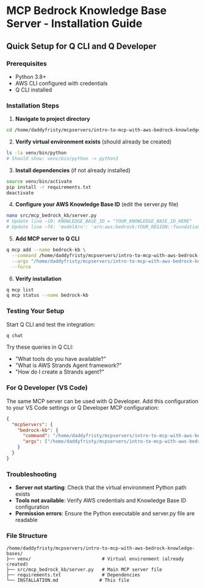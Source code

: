 # MCP Bedrock Knowledge Base Server - Installation Guide

## Quick Setup for Q CLI and Q Developer

### Prerequisites
- Python 3.8+
- AWS CLI configured with credentials
- Q CLI installed

### Installation Steps

1. **Navigate to project directory**
```bash
cd /home/daddyfristy/mcpservers/intro-to-mcp-with-aws-bedrock-knowledge-bases
```

2. **Verify virtual environment exists** (should already be created)
```bash
ls -la venv/bin/python
# Should show: venv/bin/python -> python3
```

3. **Install dependencies** (if not already installed)
```bash
source venv/bin/activate
pip install -r requirements.txt
deactivate
```

4. **Configure your AWS Knowledge Base ID** (edit the server.py file)
```bash
nano src/mcp_bedrock_kb/server.py
# Update line ~19: KNOWLEDGE_BASE_ID = "YOUR_KNOWLEDGE_BASE_ID_HERE"
# Update line ~74: 'modelArn': 'arn:aws:bedrock:YOUR_REGION::foundation-model/YOUR_MODEL_ID'
```

5. **Add MCP server to Q CLI**
```bash
q mcp add --name bedrock-kb \
  --command /home/daddyfristy/mcpservers/intro-to-mcp-with-aws-bedrock-knowledge-bases/venv/bin/python \
  --args "/home/daddyfristy/mcpservers/intro-to-mcp-with-aws-bedrock-knowledge-bases/src/mcp_bedrock_kb/server.py" \
  --force
```

6. **Verify installation**
```bash
q mcp list
q mcp status --name bedrock-kb
```

### Testing Your Setup

Start Q CLI and test the integration:
```bash
q chat
```

Try these queries in Q CLI:
- "What tools do you have available?"
- "What is AWS Strands Agent framework?"
- "How do I create a Strands agent?"

### For Q Developer (VS Code)

The same MCP server can be used with Q Developer. Add this configuration to your VS Code settings or Q Developer MCP configuration:

```json
{
  "mcpServers": {
    "bedrock-kb": {
      "command": "/home/daddyfristy/mcpservers/intro-to-mcp-with-aws-bedrock-knowledge-bases/venv/bin/python",
      "args": ["/home/daddyfristy/mcpservers/intro-to-mcp-with-aws-bedrock-knowledge-bases/src/mcp_bedrock_kb/server.py"]
    }
  }
}
```

### Troubleshooting

- **Server not starting**: Check that the virtual environment Python path exists
- **Tools not available**: Verify AWS credentials and Knowledge Base ID configuration
- **Permission errors**: Ensure the Python executable and server.py file are readable

### File Structure
```
/home/daddyfristy/mcpservers/intro-to-mcp-with-aws-bedrock-knowledge-bases/
├── venv/                          # Virtual environment (already created)
├── src/mcp_bedrock_kb/server.py   # Main MCP server file
├── requirements.txt               # Dependencies
└── INSTALLATION.md               # This file
```
